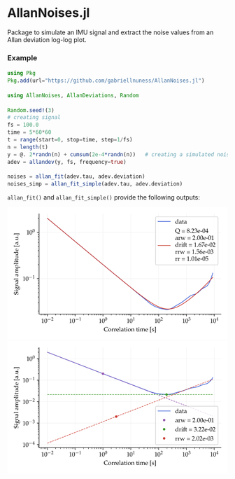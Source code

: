 # AllanNoises.jl

Package to simulate an IMU signal and extract the noise values from an Allan deviation log-log plot.


### Example
``` julia
using Pkg
Pkg.add(url="https://github.com/gabriellnuness/AllanNoises.jl")

using AllanNoises, AllanDeviations, Random

Random.seed!(3)
# creating signal
fs = 100.0
time = 5*60*60
t = range(start=0, stop=time, step=1/fs)
n = length(t)
y = @. 2*randn(n) + cumsum(2e-4*randn(n))   # creating a simulated noisy signal
adev = allandev(y, fs, frequency=true)

noises = allan_fit(adev.tau, adev.deviation)
noises_simp = allan_fit_simple(adev.tau, adev.deviation)

```

`allan_fit()` and `allan_fit_simple()` provide the following outputs:

![image](doc/fit1.svg)
![image](doc/fit2.svg)
